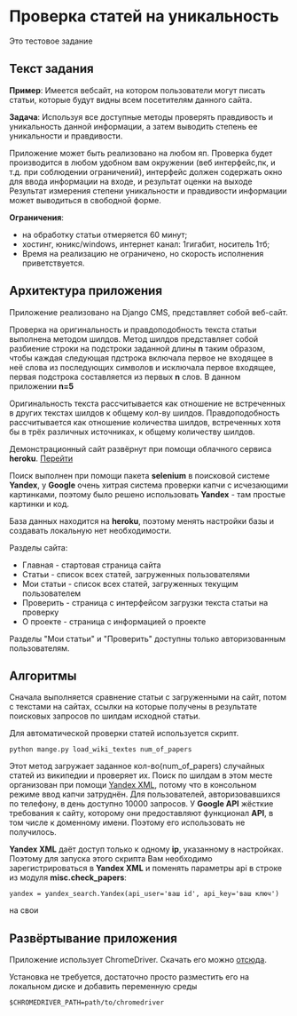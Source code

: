# Проверка статей на уникальность

Это тестовое задание

## Текст задания
**Пример**: Имеется вебсайт, на котором пользователи могут писать статьи, которые будут видны всем посетителям данного сайта.

**Задача**: Используя все доступные методы проверять правдивость и уникальность данной информации, а затем выводить степень
ее уникальности и правдивости.

Приложение может быть реализовано на любом яп.
Проверка будет производится в любом удобном вам окружении (веб интерфейс,пк, и т.д. при соблюдении ограничений),
интерфейс должен содержать окно для ввода информации на входе, и результат оценки на выходе
Результат измерения степени уникальности и правдивости информации может выводиться в свободной форме.

**Ограничения**: 
- на обработку статьи отмеряется 60 минут;
- хостинг, юникс/windows, интернет канал: 1гигабит, носитель 1тб;
- Время на реализацию не ограничено, но скорость исполнения приветствуется.

## Архитектура приложения

Приложение реализовано на Django CMS, представляет собой веб-сайт.

Проверка на оригинальность и правдоподобность текста статьи выполнена методом шилдов. 
Метод шилдов представляет собой разбиение строки на подстроки заданной длины **n** 
таким образом, чтобы каждая следующая пдстрока включала первое не входящее в неё слова из 
последующих символов и исключала первое входящее, первая подстрока составляется 
из первых **n** слов. В данном приложении **n=5**

Оригинальность текста рассчитывается как отношение не встреченных в других текстах
шилдов к общему кол-ву шилдов. Правдоподобность рассчитывается как отношение количества
шилдов, встреченных хотя бы в трёх различных источниках, к общему количеству шилдов.

Демонстрационный сайт развёрнут при помощи облачного сервиса **heroku**. 
[Перейти](http://checkpapers.herokuapp.com/)

Поиск выполнен при помощи пакета **selenium** в поисковой системе **Yandex**, у **Google** 
очень хитрая система проверки капчи с исчезающими картинками, поэтому было решено 
использовать **Yandex** - там простые картинки и код.

База данных находится на **heroku**, поэтому менять настройки базы и создавать локальную
нет необходимости.

Разделы сайта:
- Главная - стартовая страница сайта
- Статьи - список всех статей, загруженных пользователями
- Мои статьи - список всех статей, загруженных текущим пользователем
- Проверить - страница с интерфейсом загрузки текста статьи на проверку
- О проекте - страница с информацией о проекте

Разделы "Мои статьи" и "Проверить" доступны только авторизованным пользователям.

## Алгоритмы

Сначала выполняется сравнение статьи с загруженными на сайт, потом с текстами на сайтах,
ссылки на которые получены в результате поисковых запросов по шилдам исходной статьи.

Для автоматической проверки статей используется скрипт.
```
python mange.py load_wiki_textes num_of_papers
```

Этот метод загружает заданное кол-во(num_of_papers)  случайных статей из википедии и проверяет их. Поиск по шилдам 
в этом месте организован при помощи [Yandex XML](https://xml.yandex.ru/), потому что в консольном 
режиме ввод капчи затруднён. Для пользователей, авторизовавшихся по телефону, в день
доступно 10000 запросов. У **Google API** жёсткие требования к сайту, которому они предоставляют
функционал **API**, в том числе к доменному имени. Поэтому его использовать не получилось. 

**Yandex XML** даёт доступ только к одному **ip**,
указанному в настройках. Поэтому для запуска этого скрипта Вам необходимо зарегистрироваться
в **Yandex XML** и поменять параметры api в строке из модуля **misc.check_papers**:
```
yandex = yandex_search.Yandex(api_user='ваш id', api_key='ваш ключ')
```
на свои

## Развёртывание приложения

Приложение использует ChromeDriver. Скачать его можно [отсюда](https://chromedriver.chromium.org/).

Установка не требуется, достаточно просто разместить его на локальном диске и добавить 
переменную среды

```
$CHROMEDRIVER_PATH=path/to/chromedriver
```
 
